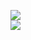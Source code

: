 [![](https://img.shields.io/badge/Made%20With-Github%20Spray-lightgrey.svg?style=for-the-badge&logo=github)](https://github.com/Annihil/github-spray#14450)  
[![](https://i.imgur.com/2DrTn0Z.gif)](https://github.com/Annihil/github-spray)